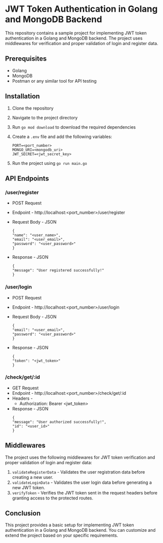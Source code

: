 # JWT Token Authentication in Golang and MongoDB Backend

This repository contains a sample project for implementing JWT token authentication in a Golang and MongoDB backend. The project uses middlewares for verification and proper validation of login and register data.

## Prerequisites
- Golang
- MongoDB
- Postman or any similar tool for API testing

## Installation

1. Clone the repository
2. Navigate to the project directory
3. Run `go mod download` to download the required dependencies
4. Create a `.env` file and add the following variables:
    ```
    PORT=<port_number>
    MONGO_URI=<mongodb_uri>
    JWT_SECRET=<jwt_secret_key>
    ```

5. Run the project using `go run main.go`

## API Endpoints

### /user/register

* POST Request
* Endpoint - http://localhost:<port_number>/user/register
* Request Body - JSON

    ```
    {
    "name": "<user_name>",
    "email": "<user_email>",
    "password": "<user_password>"
    }
    ```

* Response - JSON
    ```
    {
    "message": "User registered successfully!"
    }
    ```


### /user/login

* POST Request
* Endpoint - http://localhost:<port_number>/user/login
* Request Body - JSON
    ```
    {
    "email": "<user_email>",
    "password": "<user_password>"
    }
    ```

* Response - JSON
    ```
    {
    "token": "<jwt_token>"
    }
    ```


### /check/get/:id

* GET Request
* Endpoint - http://localhost:<port_number>/check/get/:id
* Headers - 
    * Authorization: Bearer <jwt_token>
* Response - JSON
    ```
    {
    "message": "User authorized successfully!",
    "id": "<user_id>"
    }
    ```


## Middlewares

The project uses the following middlewares for JWT token verification and proper validation of login and register data:

1. `validateRegisterData` - Validates the user registration data before creating a new user.
2. `validateLoginData` - Validates the user login data before generating a new JWT token.
3. `verifyToken` - Verifies the JWT token sent in the request headers before granting access to the protected routes.

## Conclusion

This project provides a basic setup for implementing JWT token authentication in a Golang and MongoDB backend. You can customize and extend the project based on your specific requirements.

